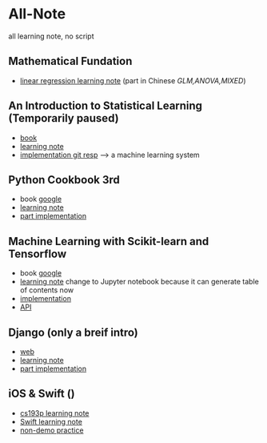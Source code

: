 # All-Note
all learning note, no script
## Mathematical Fundation
- [linear regression learning note](https://www.dropbox.com/s/hc6361o716xmbq4/LinearRegresion.pdf?dl=0) (part in Chinese *GLM,ANOVA,MIXED*)

## An Introduction to Statistical Learning (Temporarily paused)
- [book](https://www.dropbox.com/s/c6zj1liwccwb6l4/ISLRbook.pdf?dl=0)
- [learning note](https://www.dropbox.com/s/ssn1idb3c41hth0/ISLRnote.pdf?dl=0)
- [implementation git resp](https://github.com/xshii/ISLRInPython) --> a machine learning system

## Python Cookbook 3rd
- book [google](https://google.com)
- [learning note](https://www.dropbox.com/s/qt3kby1ekjjg2dp/PyCooknote.pdf?dl=0)
- [part implementation](https://github.com/xshii/cookbook)

## Machine Learning with Scikit-learn and Tensorflow
- book [google](https://google.com)
- [learning note](https://github.com/xshii/mlScikitTensorflow) change to Jupyter notebook because it can generate table of contents now
- [implementation](https://github.com/xshii/mlScikitTensorflow)
- [API](https://www.dropbox.com/s/1y88gnb6f23n4ah/ScikitApi.xlsx?dl=0)

## Django (only a breif intro)
- [web](https://docs.djangoproject.com/en/1.11/)
- [learning note](https://www.dropbox.com/s/4w1qp1y77apoagp/django_note.pdf?dl=0)
- [part implementation](https://github.com/xshii/webApp)

## iOS & Swift ()
- [cs193p learning note](https://github.com/xshii/iOSNote)
- [Swift learning note](https://github.com/xshii/SwiftNote/tree/master/swift)
- [non-demo practice](https://github.com/xshii/TagCounter)
